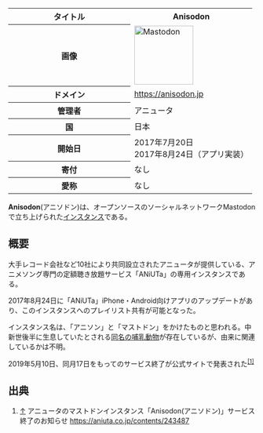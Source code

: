 <div>

<table>
<colgroup>
<col style="width: 50%" />
<col style="width: 50%" />
</colgroup>
<tbody>
<tr class="header">
<th>タイトル</th>
<th><strong>Anisodon</strong></th>
</tr>

<tr class="odd">
<th>画像</th>
<td><a href="/%E3%83%95%E3%82%A1%E3%82%A4%E3%83%AB:Mastodon_logo.png" title="Mastodon"><img src="/images/thumb/0/00/Mastodon_logo.png/120px-Mastodon_logo.png" srcset="/images/thumb/0/00/Mastodon_logo.png/180px-Mastodon_logo.png 1.5x, /images/0/00/Mastodon_logo.png 2x" width="120" height="120" alt="Mastodon" /></a></td>
</tr>
<tr class="even">
<th scope="row">ドメイン</th>
<td><a href="https://anisodon.jp" rel="nofollow">https://anisodon.jp</a></td>
</tr>
<tr class="odd">
<th scope="row">管理者</th>
<td>アニュータ</td>
</tr>
<tr class="even">
<th scope="row">国</th>
<td>日本</td>
</tr>
<tr class="odd">
<th scope="row">開始日</th>
<td>2017年7月20日<br />
2017年8月24日（アプリ実装）</td>
</tr>
<tr class="even">
<th scope="row">寄付</th>
<td>なし</td>
</tr>
<tr class="odd">
<th scope="row">愛称</th>
<td>なし</td>
</tr>
</tbody>
</table>

**Anisodon**(アニソドン)は、オープンソースのソーシャルネットワークMastodonで立ち上げられた[インスタンス](/%E3%82%A4%E3%83%B3%E3%82%B9%E3%82%BF%E3%83%B3%E3%82%B9 "インスタンス")である。

## 概要

大手レコード会社など10社により共同設立されたアニュータが提供している、アニメソング専門の定額聴き放題サービス「ANiUTa」の専用インスタンスである。

2017年8月24日に「ANiUTa」iPhone・Android向けアプリのアップデートがあり、このインスタンスへのプレイリスト共有が可能となった。

インスタンス名は、「アニソン」と「マストドン」をかけたものと思われる。中新世後半に生息していたとされる[同名の哺乳動物](https://ja.wikipedia.org/wiki/en:Anisodon "wikipedia:en:Anisodon")が存在しているが、由来に関連しているかは不明。

2019年5月10日、同月17日をもってのサービス終了が公式サイトで発表された<sup>[\[1\]](#cite_note-1)</sup>

## 出典

<div>

1.  [↑](#cite_ref-1) アニュータのマストドンインスタンス「Anisodon(アニソドン)」サービス終了のお知らせ <a href="https://aniuta.co.jp/contents/243487" rel="nofollow">https://aniuta.co.jp/contents/243487</a>

</div>

</div>

